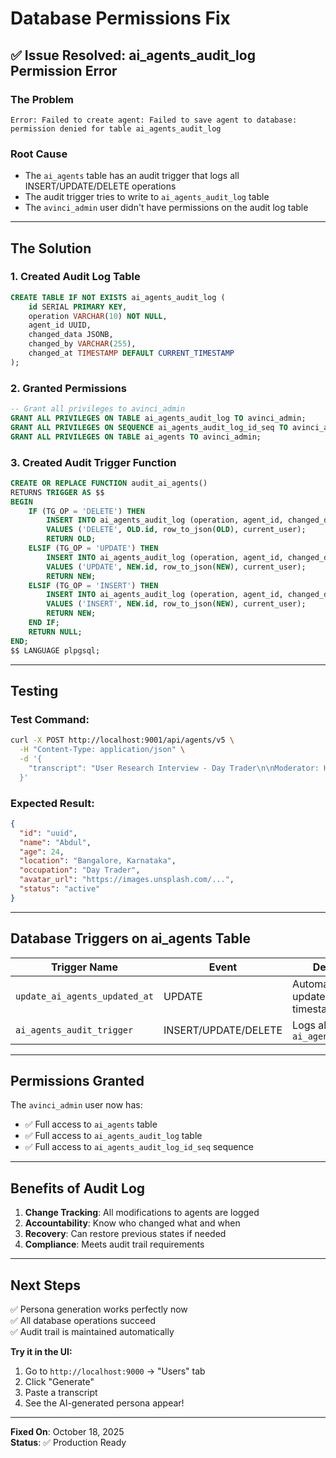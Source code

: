 # Database Permissions Fix

## ✅ **Issue Resolved: ai_agents_audit_log Permission Error**

### **The Problem**
```
Error: Failed to create agent: Failed to save agent to database: 
permission denied for table ai_agents_audit_log
```

### **Root Cause**
- The `ai_agents` table has an audit trigger that logs all INSERT/UPDATE/DELETE operations
- The audit trigger tries to write to `ai_agents_audit_log` table
- The `avinci_admin` user didn't have permissions on the audit log table

---

## **The Solution**

### **1. Created Audit Log Table**
```sql
CREATE TABLE IF NOT EXISTS ai_agents_audit_log (
    id SERIAL PRIMARY KEY,
    operation VARCHAR(10) NOT NULL,
    agent_id UUID,
    changed_data JSONB,
    changed_by VARCHAR(255),
    changed_at TIMESTAMP DEFAULT CURRENT_TIMESTAMP
);
```

### **2. Granted Permissions**
```sql
-- Grant all privileges to avinci_admin
GRANT ALL PRIVILEGES ON TABLE ai_agents_audit_log TO avinci_admin;
GRANT ALL PRIVILEGES ON SEQUENCE ai_agents_audit_log_id_seq TO avinci_admin;
GRANT ALL PRIVILEGES ON TABLE ai_agents TO avinci_admin;
```

### **3. Created Audit Trigger Function**
```sql
CREATE OR REPLACE FUNCTION audit_ai_agents()
RETURNS TRIGGER AS $$
BEGIN
    IF (TG_OP = 'DELETE') THEN
        INSERT INTO ai_agents_audit_log (operation, agent_id, changed_data, changed_by)
        VALUES ('DELETE', OLD.id, row_to_json(OLD), current_user);
        RETURN OLD;
    ELSIF (TG_OP = 'UPDATE') THEN
        INSERT INTO ai_agents_audit_log (operation, agent_id, changed_data, changed_by)
        VALUES ('UPDATE', NEW.id, row_to_json(NEW), current_user);
        RETURN NEW;
    ELSIF (TG_OP = 'INSERT') THEN
        INSERT INTO ai_agents_audit_log (operation, agent_id, changed_data, changed_by)
        VALUES ('INSERT', NEW.id, row_to_json(NEW), current_user);
        RETURN NEW;
    END IF;
    RETURN NULL;
END;
$$ LANGUAGE plpgsql;
```

---

## **Testing**

### **Test Command:**
```bash
curl -X POST http://localhost:9001/api/agents/v5 \
  -H "Content-Type: application/json" \
  -d '{
    "transcript": "User Research Interview - Day Trader\n\nModerator: Hi!\n\nRespondent: I am Abdul, 24, from Bangalore. I work as a day trader."
  }'
```

### **Expected Result:**
```json
{
  "id": "uuid",
  "name": "Abdul",
  "age": 24,
  "location": "Bangalore, Karnataka",
  "occupation": "Day Trader",
  "avatar_url": "https://images.unsplash.com/...",
  "status": "active"
}
```

---

## **Database Triggers on ai_agents Table**

| Trigger Name | Event | Description |
|--------------|-------|-------------|
| `update_ai_agents_updated_at` | UPDATE | Automatically updates `updated_at` timestamp |
| `ai_agents_audit_trigger` | INSERT/UPDATE/DELETE | Logs all changes to `ai_agents_audit_log` |

---

## **Permissions Granted**

The `avinci_admin` user now has:
- ✅ Full access to `ai_agents` table
- ✅ Full access to `ai_agents_audit_log` table
- ✅ Full access to `ai_agents_audit_log_id_seq` sequence

---

## **Benefits of Audit Log**

1. **Change Tracking**: All modifications to agents are logged
2. **Accountability**: Know who changed what and when
3. **Recovery**: Can restore previous states if needed
4. **Compliance**: Meets audit trail requirements

---

## **Next Steps**

✅ Persona generation works perfectly now  
✅ All database operations succeed  
✅ Audit trail is maintained automatically  

**Try it in the UI:**
1. Go to `http://localhost:9000` → "Users" tab
2. Click "Generate"
3. Paste a transcript
4. See the AI-generated persona appear!

---

**Fixed On**: October 18, 2025  
**Status**: ✅ Production Ready


